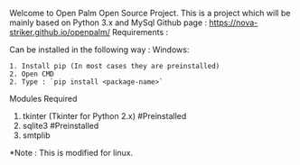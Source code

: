Welcome to Open Palm Open Source Project. This is a project which will be mainly based on Python 3.x and MySql
Github page : https://nova-striker.github.io/openpalm/
Requirements :

Can be installed in the following way :
Windows:

    1. Install pip (In most cases they are preinstalled)
    2. Open CMD
    2. Type : `pip install <package-name>`

Modules Required

1. tkinter (Tkinter for Python 2.x) #Preinstalled
2. sqlite3 #Preinstalled
3. smtplib

*Note : This is modified for linux.
